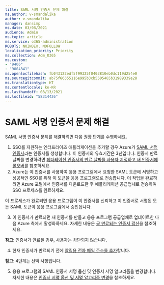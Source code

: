 ```yaml
---
title: SAML 서명 인증서 문제 해결
ms.author: v-smandalika
author: v-smandalika
manager: dansimp
ms.date: 03/08/2021
audience: Admin
ms.topic: article
ms.service: o365-administration
ROBOTS: NOINDEX, NOFOLLOW
localization_priority: Priority
ms.collection: Adm_O365
ms.custom:
- "9406"
- "9004341"
ms.openlocfilehash: fb043122edf5f99325f0403810eb0dc119d254e0
ms.sourcegitcommit: ab75f66355116e995b3cb5505465b31989339e28
ms.translationtype: HT
ms.contentlocale: ko-KR
ms.lasthandoff: 08/13/2021
ms.locfileid: "58314426"
---
```

# <a name="troubleshoot-saml-signing-certificate-issues"></a>SAML 서명 인증서 문제 해결

SAML 서명 인증서 문제를 해결하려면 다음 권장 단계를 수행하세요.

1. SSO를 지원하는 엔터프라이즈 애플리케이션을 추가할 경우 Azure가 [SAML 서명 인증서](https://docs.microsoft.com/azure/active-directory/manage-apps/manage-certificates-for-federated-single-sign-on#auto-generated-certificate-for-gallery-and-non-gallery-applications)라는 인증서를 생성합니다. 이 인증서의 유효기간은 3년입니다. 인증서 만료 날짜를 변경하려면 [페더레이션 인증서의 만료 날짜를 사용자 지정하고 새 인증서에 롤오버](https://docs.microsoft.com/azure/active-directory/manage-apps/manage-certificates-for-federated-single-sign-on#customize-the-expiration-date-for-your-federation-certificate-and-roll-it-over-to-a-new-certificate)를 참조하세요.
2. Azure는 이 인증서를 사용하여 응용 프로그램에서 요청한 SAML 토큰에 서명하고 성공적인 SSO를 위해 이 토큰을 응용 프로그램으로 전송합니다. 이 작업을 완료하려면 Azure 포털에서 인증서를 다운로드한 후 애플리케이션 공급업체로 전송하여 SSO 프로세스를 완료하세요.

이 프로세스가 완료되면 응용 프로그램이 이 인증서를 신뢰하고 이 인증서로 서명된 모든 SAML 토큰이 응용 프로그램에서 승인됩니다.

3. 이 인증서가 만료되면 새 인증서를 만들고 응용 프로그램 공급업체로 업데이트한 다음 Azure 측에서 활성화하세요. 자세한 내용은 [곧 만료되는 인증서 갱신](https://docs.microsoft.com/azure/active-directory/manage-apps/manage-certificates-for-federated-single-sign-on#renew-a-certificate-that-will-soon-expire)을 참조하세요.

**참고**: 인증서가 만료될 경우, 사용자는 차단되지 않습니다.

4. 현재 인증서가 만료되기 전에 [알림용 전자 메일 주소를 추가](https://docs.microsoft.com/azure/active-directory/manage-apps/manage-certificates-for-federated-single-sign-on#add-email-notification-addresses-for-certificate-expiration)합니다.

**참고**: 4단계는 선택 사항입니다.

5. 응용 프로그램의 SAML 인증서 서명 옵션 및 인증서 서명 알고리즘을 변경합니다. 자세한 내용은 [인증서 서명 옵션 및 서명 알고리즘 변경](https://docs.microsoft.com/azure/active-directory/manage-apps/certificate-signing-options)을 참조하세요.

